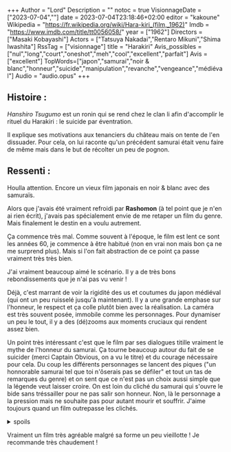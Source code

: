+++
Author = "Lord"
Description = ""
notoc = true
VisionnageDate = ["2023-07-04",""]
date = 2023-07-04T23:18:46+02:00
editor = "kakoune"
Wikipedia = "https://fr.wikipedia.org/wiki/Hara-kiri_(film,_1962)"
Imdb = "https://www.imdb.com/title/tt0056058/"
year = ["1962"]
Directors = ["Masaki Kobayashi"]
Actors = ["Tatsuya Nakadai","Rentaro Mikuni","Shima Iwashita"]
RssTag = ["visionnage"]
title = "Harakiri"
Avis_possibles = ["nul","long","court","oneshot","meh","cool","excellent","parfait"]
Avis = ["excellent"] 
TopWords=["japon","samurai","noir & blanc","honneur","suicide","manipulation","revanche","vengeance","médiéval"]
Audio = "audio.opus"
+++
## Histoire : 
*Hanshiro Tsugumo* est un ronin qui se rend chez le clan li afin d'accomplir le rituel du Harakiri : le suicide par éventration.

Il explique ses motivations aux tenanciers du château mais on tente de l'en dissuader.
Pour cela, on lui raconte qu'un précédent samurai était venu faire de même mais dans le but de récolter un peu de pognon.

## Ressenti :
Houlla attention.
Encore un vieux film japonais en noir & blanc avec des samuraïs.

Alors que j'avais été vraiment refroidi par **Rashomon** (à tel point que je n'en ai rien écrit), j'avais pas spécialement envie de me retaper un film du genre.
Mais finalement le destin en a voulu autrement.

Ça commence très mal.
Comme souvent à l'époque, le film est lent ce sont les années 60, je commence à être habitué (non en vrai non mais bon ça ne me surprend plus).
Mais si l'on fait abstraction de ce point ça passe vraiment très très bien.

J'ai vraiment beaucoup aimé le scénario.
Il y a de très bons rebondissements que je n'ai pas vu venir !

Déjà, c'est marrant de voir la rigidité des us et coutumes du japon médiéval (qui ont un peu ruisselé jusqu'à maintenant).
Il y a une grande emphase sur l'honneur, le respect et ça colle plutôt bien avec la réalisation.
La caméra est très souvent posée, immobile comme les personnages.
Pour dynamiser un peu le tout, il y a des (dé)zooms aux moments cruciaux qui rendent assez bien.

Un point très intéressant c'est que le film par ses dialogues titille vraiment le mythe de l'honneur du samurai.
Ça tourne beaucoup autour du fait de se suicider (merci Captain Obvious, on a vu le titre) et du courage nécessaire pour cela.
Du coup les différents personnages se lancent des piques ("un honnorable samurai tel que toi n'ôserais pas se défiler" et tout un tas de remarques du genre) et on sent que ce n'est pas un choix aussi simple que la légende veut laisser croire.
On est loin du cliché du samurai qui s'ouvre le bide sans tréssailler pour ne pas salir son honneur.
Non, là le personnage a la pression mais ne souhaite pas pour autant mourir et souffrir.
J'aime toujours quand un film outrepasse les clichés.

<details><summary>spoils</summary>

L'histoire est trop bien.

Donc quand *Hanshiro* arrive au château du clan li, il annonce qu'il souhaite se suicider par harakiri pour mourir dans l'honneur alors qu'il est pauvre.
Le clan n'est pas dupe et se doute qu'il souhaite en fait recevoir de l'argent ou un boulot.
Mais ils veulent l'en dissuader en racontant ce qui s'est passé avec un précédent ronin dans la même situation quelque temps auparavant.

Là débute donc un flashback où l'on voit arriver *Motome* un jeune samourai qui demande lui aussi à se suicider.
Il se fait manipuler par le clan.
Ces derniers se rendent compte que les épées du jeune ne sont en fait qu'en bambou ce qui prouve qu'il n'a pas l'intention de se donner la mort.

Le clan joue la corde sensible du déshonneur et le pousse à aller au bout et à s'ouvrir le bide avec l'épée en bambou.
C'est une scène assez gore et on sent vraiment que le pauvre ne peut plus échaper à son destin et il s'y adonne à contrecœur.

Fin du flashback, on revient sur *Hanshiro* notre ronin qui malgré cette histoire annonce être 100% déterminé à aller au bout.
Le rituel se prépare et donc tout le clan se réunit dans la cour autour du suicidaire.

Alors qu'on lui demande qui il souhaite pour l'assister dans sa tâche (lui trancher le cou une fois le bide bien ouvert), c'est là que la ruse démarre.
*Hanshiro* souhaite le samourai le plus renommé du clan comme bourreau mais celui-ci n'est juste pas là puisqu'il serait soit-disant malade.
*Hanshiro* propose le second plus redouté mais il manque également à l'appel.
Rebelotte avec un troisième.

Le doyen du clan commence à sentir l'embrouille et décide de désigner lui-même un samourai présent pour accomplir la tâche ce que notre ronin refuse.

Bon je ne vous raconte pas les quelques restes du film.

Tout ce jeu de manipulation et tout est un régal !
C'est finement orchestré, c'est bien joué, la tension est palpable.
Alors qu'en début de film j'étais admiratif de la manigance du clan pour coincer le pauvre *Motome*, mon ressenti à leur égard à complètement basculé avec *Hanshiro*.

Très très bon !

*Hanshiro* s'avère être un samourai particulièrement efficace au combat, un père aimant, un grand-père affectif, c'est humainement quelqu'un qui semble bon.
Et c'est pourtant un samourai qui n'hésite pas trop à briser les règles et codes d'honneur.
Il est bien plus pragmatique.
Il est prêt à se servir d'une relique sacralisée comme d'un vulgaire bouclier et à briser le truc juste pour emmerder ses opposants.
Il est vraiment badass le pépère !
</details>

Vraiment un film très agréable malgré sa forme un peu vieillotte !
Je recommande très chaudement !
